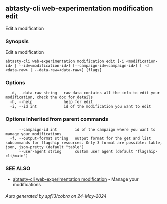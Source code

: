 ## abtasty-cli web-experimentation modification edit

Edit a modification

### Synopsis

Edit a modification

```
abtasty-cli web-experimentation modification edit [-i <modification-id> | --id=<modification-id>] [--campaign-id=<campaign-id>] [ -d <data-raw> | --data-raw=<data-raw>] [flags]
```

### Options

```
  -d, --data-raw string   raw data contains all the info to edit your modification, check the doc for details
  -h, --help              help for edit
  -i, --id int            id of the modification you want to edit
```

### Options inherited from parent commands

```
      --campaign-id int        id of the campaign where you want to manage your modifications
  -f, --output-format string   output format for the get and list subcommands for flagship resources. Only 3 format are possible: table, json, json-pretty (default "table")
      --user-agent string      custom user agent (default "flagship-cli/main")
```

### SEE ALSO

* [abtasty-cli web-experimentation modification](abtasty-cli_web-experimentation_modification.md)	 - Manage your modifications

###### Auto generated by spf13/cobra on 24-May-2024
